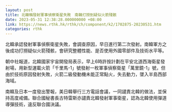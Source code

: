 ```yaml
---
layout: post
title: 北韓稱發射軍事偵察衛星失敗　南韓打撈到疑似火箭殘骸
date: 2023-05-31 12:38:28.000000000 +08:00
link: https://news.rthk.hk/rthk/ch/component/k2/1702875-20230531.htm
categories: rthk
---
```


北韓承認發射軍事偵察衛星失敗，會調查原因，早日進行第二次發射。南韓軍方之後成功打撈疑似火箭殘骸，會研究整體性能、是否使用外國零部件及技術水平等。

朝中社報道，北韓國家宇宙開發局表示，早上6時許按計劃在平安北道西海衛星發射場，用新型運載火箭「千里馬-1」號發射一枚軍事偵察衛星「萬里鏡-1」號，但由於技術原因發射失敗，火箭二級發動機未能正常點火，失去動力，墜入半島西部海域。

南韓及日本一度發出警報，美日韓舉行三方電話會議，一同譴責北韓的做法，並保持高度戒備。聯合國秘書長古特雷斯亦譴責北韓發射軍事衛星，認為北韓使用彈道導彈技術，違反聯合國決議。
